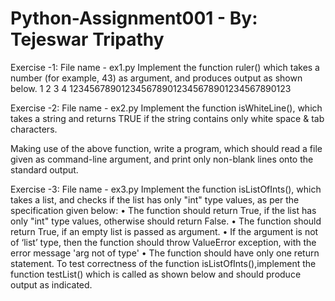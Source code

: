 # Python-Assignment001 - By: Tejeswar Tripathy

Exercise -1: File name - ex1.py
Implement the function ruler() which takes a number (for example, 43) as argument,
and produces output as shown below. 
         1         2         3         4
1234567890123456789012345678901234567890123

Exercise -2: File name - ex2.py
Implement the function isWhiteLine(), which takes a string and returns TRUE if the
string contains only white space & tab characters.

Making use of the above function, write a program, which should read a file given as
command-line argument, and print only non-blank lines onto the standard output.

Exercise -3: File name - ex3.py
Implement the function isListOfInts(), which takes a list, and checks if the list has
only "int" type values, as per the specification given below:
• The function should return True, if the list has only "int" type values, otherwise
should return False.
• The function should return True, if an empty list is passed as argument.
• If the argument is not of ‘list’ type, then the function should throw ValueError
exception, with the error message 'arg not of <list> type'
• The function should have only one return statement. To test correctness of the function isListOfInts(),implement the function testList()
which is called as shown below and should produce output as indicated.

